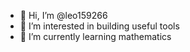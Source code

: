 - 👋 Hi, I’m @leo159266
- 👀 I’m interested in building useful tools
- 🌱 I’m currently learning mathematics

<!---
leo159266/leo159266 is a ✨ special ✨ repository because its `README.md` (this file) appears on your GitHub profile.
You can click the Preview link to take a look at your changes.
--->
